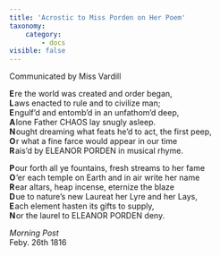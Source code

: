 ```yaml
---
title: 'Acrostic to Miss Porden on Her Poem'
taxonomy:
    category:
        - docs
visible: false
---
```


<div class="author">Communicated by Miss Vardill</div>

**E**&hairsp;re the world was created and order began,    
**L**&hairsp;aws enacted to rule and to civilize man;    
**E**&hairsp;ngulf’d and entomb’d in an unfathom’d deep,    
**A**&hairsp;lone Father <span class="small">CHAOS</span> lay snugly asleep.    
**N**&hairsp;ought dreaming what feats he’d to act, the first peep,    
**O**&hairsp;r what a fine farce would appear in our time    
**R**&hairsp;ais’d by <span class="small">ELEANOR PORDEN</span> in musical rhyme.    
  
**P**&hairsp;our forth all ye fountains, fresh streams to her fame    
**O**&hairsp;’er each temple on Earth and in air write her name    
**R**&hairsp;ear altars, heap incense, eternize the blaze    
**D**&hairsp;ue to nature’s new Laureat her Lyre and her Lays,    
**E**&hairsp;ach element hasten its gifts to supply,    
**N**&hairsp;or the laurel to <span class="small">ELEANOR PORDEN</span> deny.  
  
*Morning Post*  
Feby. 26th 1816  